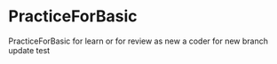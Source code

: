 # PracticeForBasic
PracticeForBasic  for learn or for review as new a coder
for new branch update test

